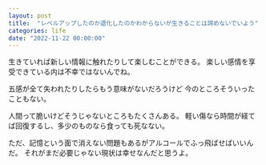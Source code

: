 ```yaml
---
layout: post
title:  "レベルアップしたのか退化したのかわからないが生きることは諦めないでいよう"
categories: life
date: "2022-11-22 00:00:00"
---
```


生きていれば新しい情報に触れたりして楽しむことができる。
楽しい感情を享受できている内は不幸ではないんでね。

五感が全て失われたりしたらもう意味がないだろうけど
今のところそういったこともない。

人間って脆いけどそうじゃないところもたくさんある。
軽い傷なら時間が経てば回復するし、多少のものなら食っても死なない。

ただ、記憶という面で消えない問題もあるがアルコールでふっ飛ばせばいいんだ。
それがまだ必要じゃない現状は幸せなんだと思うよ。
